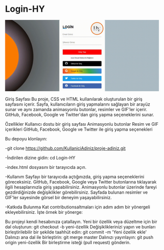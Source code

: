 # Login-HY

![](screen.gif)

Giriş Sayfası
Bu proje, CSS ve HTML kullanılarak oluşturulan bir giriş sayfasını içerir. Sayfa, kullanıcıların giriş yapmalarını sağlayan bir arayüz sunar ve aynı zamanda animasyonlu butonlar, resimler ve GIF'ler içerir. GitHub, Facebook, Google ve Twitter'dan giriş yapma seçeneklerini sunar.

Özellikler
Kullanıcı dostu bir giriş sayfası
Animasyonlu butonlar
Resim ve GIF içerikleri
GitHub, Facebook, Google ve Twitter ile giriş yapma seçenekleri

Bu depoyu klonlayın:

-git clone https://github.com/KullaniciAdiniz/proje-adiniz.git

-İndirilen dizine gidin:
cd Login-HY


-index.html dosyasını bir tarayıcıda açın.

-Kullanım
Sayfayı bir tarayıcıda açtığınızda, giriş yapma seçeneklerini göreceksiniz.
GitHub, Facebook, Google veya Twitter butonlarına tıklayarak ilgili hesaplarınızla giriş yapabilirsiniz.
Animasyonlu butonlar üzerinde fareyi gezdirdiğinizde değişiklikler görebilirsiniz.
Sayfada bulunan resimler ve GIF'ler sayesinde görsel bir deneyim yaşayabilirsiniz.

-Katkıda Bulunma
Kat contributionsaltmaları için adım adım bir yönergeli ekleyebilirsiniz. İşte örnek bir yönerge:

Bu projeyi kendi hesabınıza çatallayın.
Yeni bir özellik veya düzeltme için bir dal oluşturun: git checkout -b yeni-özellik
Değişikliklerinizi yapın ve bunları birleştirilebilir bir şekilde taahhüt edin: git commit -m 'Yeni özellik ekle'
Dalınızı ana dal ile birleştirin: git merge master
Dalınızı yayınlayın: git push origin yeni-özellik
Bir birleştirme isteği (pull request) gönderin.